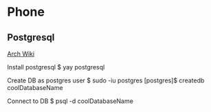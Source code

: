 # Phone

## Postgresql

[Arch Wiki](https://wiki.archlinux.org/title/PostgreSQL)

Install postgresql
    $ yay postgresql

Create DB as postgres user
    $ sudo -iu postgres
    [postgres]$ createdb coolDatabaseName

Connect to DB
    $ psql -d coolDatabaseName
